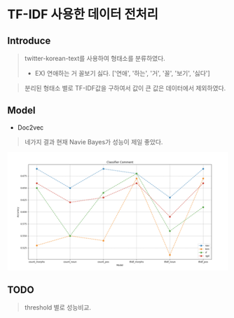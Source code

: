 # TF-IDF 사용한 데이터 전처리

## Introduce
> twitter-korean-text를 사용하여 형태소를 분류하였다.
> * EX)
> 연애하는 거 꼴보기 싫다.
> ['연애', '하는', '거', '꼴', '보기', '싫다']

> 분리된 형태소 별로 TF-IDF값을 구하여서 값이 큰 값은 데이터에서 제외하였다.
>

## Model

* Doc2vec

> 네가지 결과 현재 Navie Bayes가 성능이 제일 좋았다.

![Alt text](./image/total_accuracy.png)


## TODO

> threshold 별로 성능비교.


